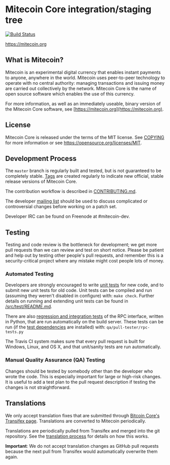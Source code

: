 Mitecoin Core integration/staging tree
=====================================

[![Build Status](https://travis-ci.org/mitecoin-project/mitecoin.svg?branch=master)](https://travis-ci.org/mitecoin-project/mitecoin)

https://mitecoin.org

What is Mitecoin?
----------------

Mitecoin is an experimental digital currency that enables instant payments to
anyone, anywhere in the world. Mitecoin uses peer-to-peer technology to operate
with no central authority: managing transactions and issuing money are carried
out collectively by the network. Mitecoin Core is the name of open source
software which enables the use of this currency.

For more information, as well as an immediately useable, binary version of
the Mitecoin Core software, see [https://mitecoin.org](https://mitecoin.org).

License
-------

Mitecoin Core is released under the terms of the MIT license. See [COPYING](COPYING) for more
information or see https://opensource.org/licenses/MIT.

Development Process
-------------------

The `master` branch is regularly built and tested, but is not guaranteed to be
completely stable. [Tags](https://github.com/mitecoin-project/mitecoin/tags) are created
regularly to indicate new official, stable release versions of Mitecoin Core.

The contribution workflow is described in [CONTRIBUTING.md](CONTRIBUTING.md).

The developer [mailing list](https://groups.google.com/forum/#!forum/mitecoin-dev)
should be used to discuss complicated or controversial changes before working
on a patch set.

Developer IRC can be found on Freenode at #mitecoin-dev.

Testing
-------

Testing and code review is the bottleneck for development; we get more pull
requests than we can review and test on short notice. Please be patient and help out by testing
other people's pull requests, and remember this is a security-critical project where any mistake might cost people
lots of money.

### Automated Testing

Developers are strongly encouraged to write [unit tests](src/test/README.md) for new code, and to
submit new unit tests for old code. Unit tests can be compiled and run
(assuming they weren't disabled in configure) with: `make check`. Further details on running
and extending unit tests can be found in [/src/test/README.md](/src/test/README.md).

There are also [regression and integration tests](/qa) of the RPC interface, written
in Python, that are run automatically on the build server.
These tests can be run (if the [test dependencies](/qa) are installed) with: `qa/pull-tester/rpc-tests.py`

The Travis CI system makes sure that every pull request is built for Windows, Linux, and OS X, and that unit/sanity tests are run automatically.

### Manual Quality Assurance (QA) Testing

Changes should be tested by somebody other than the developer who wrote the
code. This is especially important for large or high-risk changes. It is useful
to add a test plan to the pull request description if testing the changes is
not straightforward.

Translations
------------

We only accept translation fixes that are submitted through [Bitcoin Core's Transifex page](https://www.transifex.com/projects/p/bitcoin/).
Translations are converted to Mitecoin periodically.

Translations are periodically pulled from Transifex and merged into the git repository. See the
[translation process](doc/translation_process.md) for details on how this works.

**Important**: We do not accept translation changes as GitHub pull requests because the next
pull from Transifex would automatically overwrite them again.
